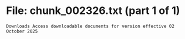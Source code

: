 ﻿# File: chunk_002326.txt (part 1 of 1)
```
Downloads Access downloadable documents for version effective 02 October 2025
```

